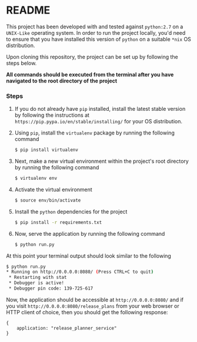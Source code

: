 # README
This project has been developed with and tested against `python:2.7` on a `UNIX-Like` operating system. In order to run the project locally, you'd need to ensure that you have installed this version of `python` on a suitable `*nix` OS distribution.

Upon cloning this repository, the project can be set up by following the steps below.

**All commands should be executed from the terminal after you have navigated to the root directory of the project**

### Steps

1. If you do not already have `pip` installed, install the latest stable version by following the instructions at `https://pip.pypa.io/en/stable/installing/` for your OS distribution.

2. Using `pip`, install the  `virtualenv` package by running the following command
    ```sh
    $ pip install virtualenv
    ```
3. Next, make a new virtual environment within the project's root directory by running the following command
    ```sh
    $ virtualenv env
    ```
4. Activate the virtual environment
    ```sh
    $ source env/bin/activate
    ```
5. Install the `python` dependencies for the project
    ```sh
    $ pip install -r requirements.txt
    ```
6. Now, serve the application by running the following command
    ```sh
    $ python run.py
    ```

At this point your terminal output should look similar to the following
```sh
$ python run.py
* Running on http://0.0.0.0:8080/ (Press CTRL+C to quit)
 * Restarting with stat
 * Debugger is active!
 * Debugger pin code: 139-725-617
 ```

Now, the application should be accessible at `http://0.0.0.0:8080/` and if you visit `http://0.0.0.0:8080/release_plans` from your web browser or HTTP client of choice, then you should get the following response:

```
{
    application: "release_planner_service"
}
```
